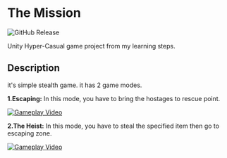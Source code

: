 # The Mission
![GitHub Release](https://img.shields.io/badge/Released-26.01.23-blue)

Unity Hyper-Casual game project from my learning steps.

## Description
it's simple stealth game. it has 2 game modes.

**1.Escaping:**
In this mode, you have to bring the hostages to rescue point.

[![Gameplay Video](https://img.youtube.com/vi/KyNsTA0zKvI/0.jpg)](https://www.youtube.com/watch?v=KyNsTA0zKvI)

**2.The Heist:**
In this mode, you have to steal the specified item then go to escaping zone.

[![Gameplay Video](https://img.youtube.com/vi/spUNkAUG1sQ/0.jpg)](https://www.youtube.com/watch?v=spUNkAUG1sQ)

